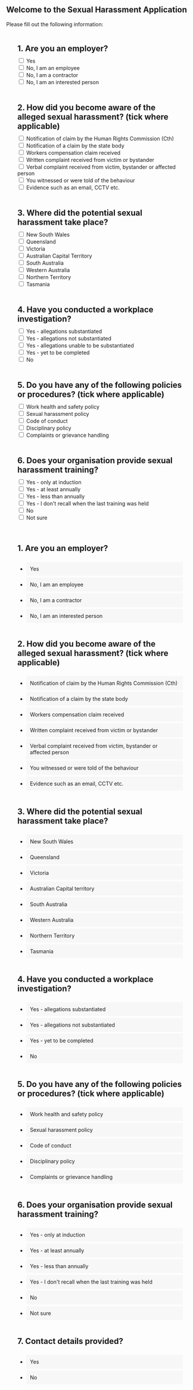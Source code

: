 
    
## Welcome to the Sexual Harassment Application


<!-- Use the [editor on GitHub](https://github.com/spirradical/Sexual-Harassment-App-Demo/edit/gh-pages/index.md) to maintain and preview the content for this website in Markdown files.

### Markdown

Markdown is a lightweight and easy-to-use syntax for styling your writing. It includes conventions for

```markdown
Syntax highlighted code block

# Header 1
## Header 2
### Header 3

- Bulleted
- List

1. Numbered
2. List

**Bold** and _Italic_ and `Code` text

[Link](url) and ![Image](src)
```

For more details see [GitHub Flavored Markdown](https://guides.github.com/features/mastering-markdown/).

### Jekyll Themes

Your Pages site will use the layout and styles from the Jekyll theme you have selected in your [repository settings](https://github.com/spirradical/Sexual-Harassment-App-Demo/settings/pages). The name of this theme is saved in the Jekyll `_config.yml` configuration file.

### Support or Contact

Having trouble with Pages? Check out our [documentation](https://docs.github.com/categories/github-pages-basics/) or [contact support](https://support.github.com/contact) and we’ll help you sort it out.

-->


<head>
<Link href="special.css" rel="stylesheet" type="text/css">


Please fill out the following information:
    
    
<div class="quiz">
    
    
<h2 class="quiz-question">1. Are you an employer?</h2>    
    
<form action="/action_page.php">
  <input type="checkbox" id="answer1" name="answer1" value="Yes">
  <label for="answer1"> Yes</label><br>
  <input type="checkbox" id="answer2" name="answer2" value="No, I am an employee">
  <label for="answer2"> No, I am an employee</label><br>
  <input type="checkbox" id="answer3" name="answer3" value="No, I am a contractor">
  <label for="answer3"> No, I am a contractor</label><br>
  <input type="checkbox" id="answer4" name="answer4" value="No, I am an interested person">
  <label for="answer4"> No, I am an interested person</label><br><br>  
<!--  <input type="submit" value="Submit"> -->
    
<h2 class="quiz-question">2. How did you become aware of the alleged sexual harassment? (tick where applicable)</h2>    
    
<form action="/action_page.php">
  <input type="checkbox" id="answer1" name="answer1" value="Notification of claim by the Human Rights Commission (Cth)">
  <label for="answer1"> Notification of claim by the Human Rights Commission (Cth)</label><br>
  <input type="checkbox" id="answer2" name="answer2" value="Notification of a claim by the state body">
  <label for="answer2"> Notification of a claim by the state body</label><br>
  <input type="checkbox" id="answer3" name="answer3" value="Workers compensation claim received">
  <label for="answer3"> Workers compensation claim received</label><br>
  <input type="checkbox" id="answer4" name="answer4" value="Written complaint received from victim or bystander">
  <label for="answer4"> Written complaint received from victim or bystander</label><br>  
  <input type="checkbox" id="answer5" name="answer5" value="Verbal complaint received from victim, bystander or affected person">
  <label for="answer5"> Verbal complaint received from victim, bystander or affected person</label><br>  
  <input type="checkbox" id="answer6" name="answer6" value="You witnessed or were told of the behaviour">
  <label for="answer6"> You witnessed or were told of the behaviour</label><br>    
  <input type="checkbox" id="answer7" name="answer7" value="Evidence such as an email, CCTV etc.">
  <label for="answer7"> Evidence such as an email, CCTV etc.</label><br><br>    
    
<h2 class="quiz-question">3. Where did the potential sexual harassment take place?</h2>   
  <form action="/action_page.php">
  <input type="checkbox" id="answer1" name="answer1" value="New South Wales">
  <label for="answer1"> New South Wales</label><br>
  <input type="checkbox" id="answer2" name="answer2" value="Queensland">
  <label for="answer2"> Queensland</label><br>
  <input type="checkbox" id="answer3" name="answer3" value="Victoria">
  <label for="answer3"> Victoria</label><br>
  <input type="checkbox" id="answer4" name="answer4" value="Australian Capital Territory">
  <label for="answer4"> Australian Capital Territory</label><br> 
  <input type="checkbox" id="answer5" name="answer5" value="South Australia">
  <label for="answer5"> South Australia</label><br>
  <input type="checkbox" id="answer6" name="answer6" value="Western Australia">
  <label for="answer6"> Western Australia</label><br> 
  <input type="checkbox" id="answer7" name="answer7" value="Northern Territory">
  <label for="answer7"> Northern Territory</label><br> 
  <input type="checkbox" id="answer8" name="answer8" value="Tasmania">
  <label for="answer8"> Tasmania</label><br><br> 
      
<h2 class="quiz-question">4. Have you conducted a workplace investigation?</h2>
      
<form action="/action_page.php">
  <input type="checkbox" id="answer1" name="answer1" value="Yes - allegations substantiated">
  <label for="answer1"> Yes - allegations substantiated</label><br>
  <input type="checkbox" id="answer2" name="answer2" value="Yes - allegations not substantiated">
  <label for="answer2"> Yes - allegations not substantiated</label><br>
  <input type="checkbox" id="answer3" name="answer3" value="Yes - allegations unable to be substantiated">
  <label for="answer3"> Yes - allegations unable to be substantiated</label><br>
  <input type="checkbox" id="answer4" name="answer4" value="Yes - yet to be completed">
  <label for="answer4"> Yes - yet to be completed</label><br>
  <input type="checkbox" id="answer5" name="answer5" value="No">
  <label for="answer4"> No</label><br><br>
    
<h2 class="quiz-question">5. Do you have any of the following policies or procedures? (tick where applicable)</h2>
    
<form action="/action_page.php">
  <input type="checkbox" id="answer1" name="answer1" value="Work health and safety policy">
  <label for="answer1"> Work health and safety policy</label><br>
  <input type="checkbox" id="answer2" name="answer2" value="Sexual harassment policy">
  <label for="answer2"> Sexual harassment policy</label><br>
  <input type="checkbox" id="answer3" name="answer3" value="Code of conduct">
  <label for="answer3"> Code of conduct</label><br>
  <input type="checkbox" id="answer4" name="answer4" value="Disciplinary policy">
  <label for="answer4"> Disciplinary policy</label><br>
  <input type="checkbox" id="answer5" name="answer5" value="Complaints or grievance handling">
  <label for="answer4"> Complaints or grievance handling</label><br><br>

<h2 class="quiz-question">6. Does your organisation provide sexual harassment training?</h2>
    
<form action="/action_page.php">
  <input type="checkbox" id="answer1" name="answer1" value="Yes - only at induction">
  <label for="answer1"> Yes - only at induction</label><br>
  <input type="checkbox" id="answer2" name="answer2" value="Yes - at least annually">
  <label for="answer2"> Yes - at least annually</label><br>
  <input type="checkbox" id="answer3" name="answer3" value="Yes - less than annually">
  <label for="answer3"> Yes - less than annually</label><br>
  <input type="checkbox" id="answer4" name="answer4" value="Yes - I don't recall when the last training was held">
  <label for="answer4"> Yes - I don't recall when the last training was held</label><br>  
  <input type="checkbox" id="answer5" name="answer5" value="No">
  <label for="answer5"> No</label><br>  
  <input type="checkbox" id="answer6" name="answer6" value="Not sure">
  <label for="answer6"> Not sure</label><br><br>    
  
    
</form>

    

<h2 class="quiz-question">1. Are you an employer?</h2>
<ul data-quiz-question="1">
    <li class="quiz-answer" data-quiz-answer="a">Yes</li>
    <li class="quiz-answer" data-quiz-answer="b">No, I am an employee</li>
    <li class="quiz-answer" data-quiz-answer="c">No, I am a contractor</li>
    <li class="quiz-answer" data-quiz-answer="d">No, I am an interested person</li>
</ul>
     
<h2 class="quiz-question">2. How did you become aware of the alleged sexual harassment? (tick where applicable)</h2>
<ul data-quiz-question="2">
    <li class="quiz-answer" data-quiz-answer="a">Notification of claim by the Human Rights Commission (Cth)</li>
    <li class="quiz-answer" data-quiz-answer="b">Notification of a claim by the state body</li>
    <li class="quiz-answer" data-quiz-answer="c">Workers compensation claim received</li>
    <li class="quiz-answer" data-quiz-answer="d">Written complaint received from victim or bystander</li>
    <li class="quiz-answer" data-quiz-answer="e">Verbal complaint received from victim, bystander or affected person</li>
    <li class="quiz-answer" data-quiz-answer="f">You witnessed or were told of the behaviour</li>
    <li class="quiz-answer" data-quiz-answer="a">Evidence such as an email, CCTV etc.</li>
</ul>
    
<h2 class="quiz-question">3. Where did the potential sexual harassment take place?</h2>
<ul data-quiz-question="3">
    <li class="quiz-answer" data-quiz-answer="a">New South Wales</li>
    <li class="quiz-answer" data-quiz-answer="b">Queensland</li>
    <li class="quiz-answer" data-quiz-answer="c">Victoria</li>
    <li class="quiz-answer" data-quiz-answer="d">Australian Capital territory</li>
    <li class="quiz-answer" data-quiz-answer="e">South Australia</li>
    <li class="quiz-answer" data-quiz-answer="f">Western Australia</li>
    <li class="quiz-answer" data-quiz-answer="g">Northern Territory</li>
    <li class="quiz-answer" data-quiz-answer="h">Tasmania</li>
</ul>
    
<h2 class="quiz-question">4. Have you conducted a workplace investigation?</h2>
<ul data-quiz-question="4">
    <li class="quiz-answer" data-quiz-answer="a">Yes - allegations substantiated</li>
    <li class="quiz-answer" data-quiz-answer="b">Yes - allegations not substantiated</li>
    <li class="quiz-answer" data-quiz-answer="c">Yes - yet to be completed</li>
    <li class="quiz-answer" data-quiz-answer="d">No</li>
</ul>
    
<h2 class="quiz-question">5. Do you have any of the following policies or procedures? (tick where applicable)</h2>
<ul data-quiz-question="5">
    <li class="quiz-answer" data-quiz-answer="a">Work health and safety policy</li>
    <li class="quiz-answer" data-quiz-answer="b">Sexual harassment policy</li>
    <li class="quiz-answer" data-quiz-answer="c">Code of conduct</li>
    <li class="quiz-answer" data-quiz-answer="d">Disciplinary policy</li>
    <li class="quiz-answer" data-quiz-answer="e">Complaints or grievance handling</li>
</ul>
    
<h2 class="quiz-question">6. Does your organisation provide sexual harassment training?</h2>
<ul data-quiz-question="6">
    <li class="quiz-answer" data-quiz-answer="a">Yes - only at induction</li>
    <li class="quiz-answer" data-quiz-answer="b">Yes - at least annually</li>
    <li class="quiz-answer" data-quiz-answer="c">Yes - less than annually</li>
    <li class="quiz-answer" data-quiz-answer="d">Yes - I don't recall when the last training was held</li>
    <li class="quiz-answer" data-quiz-answer="e">No</li>
    <li class="quiz-answer" data-quiz-answer="f">Not sure</li>
</ul>
    
<!-- </div> -->
    
<h2 class="quiz-question">7. Contact details provided?</h2>
<ul data-quiz-question="7">
    <li class="quiz-answer" data-quiz-answer="a">Yes</li>
    <li class="quiz-answer" data-quiz-answer="b">No</li>
</ul>
    
<div class="quiz-result"></div>

    
</head> 

<body>
    <style>
        
        body {
  margin:0;
  padding:20px;
}
.quiz {
  padding:0 30px 20px 30px;
  max-width:960px;
  margin:0 auto;
  
  ul {
    list-style:none;
    padding:0;
    margin:0;
  }
}
.quiz-question {
  font-weight:bold;
  display:block;
  padding:30px 0 10px 0;
  margin:0;
}
.quiz-answer {
  margin:0;
  padding:10px;
  background:#f7f7f7;
  margin-bottom:5px;
  cursor: pointer;
  
  &:hover {
    background:#eee;
  }
  
  &:before {
    content:"";
    display:inline-block;
    width:15px;
    height:15px;
    border:1px solid #ccc;
    background:#fff;
    vertical-align:middle;
    margin-right:10px;
  }
  
  &.active {
    &:before {
      background-color:#333;
      border-color:#333;
    }
  }
  &.correct {
    &:before {
      background-color:green;
      border-color:green;
    }
  }
  &.incorrect {
    &:before {
      background-color:red;
      border-color:red;
    }
  }
  &.active.correct {
    &:before {
      outline: 2px solid green;
      outline-offset: 2px;
    }
  }
}
.quiz-result {
  max-width:960px;
  margin:0 auto;
  font-weight:bold;
  text-align:center;
  color: #fff;
  padding:20px;
  
  &.good {
    background: green;
  }
  &.mid {
    background: orange;
  }
  &.bad {
    background: red;
  }
}        
    </style>
   
    

    
    
</body>


   
